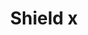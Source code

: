 ---
title: Shield x
tags: ["shield", "x", "secure", "protect", "safety"]
icon: shield-x
svg: '<svg xmlns="http://www.w3.org/2000/svg" width="24" height="24" fill="none" viewBox="0 0 24 24" stroke-width="1.5" stroke-linecap="round" stroke-linejoin="round" stroke="currentColor"><path d="m10.5 9.5 2.828 2.828m0-2.828L10.5 12.328m.967 8.492a.88.88 0 0 0 1.066 0C14.168 19.593 19 15.586 19 11.016v-4.93a.514.514 0 0 0-.457-.515 12.048 12.048 0 0 1-5.582-2.046l-.61-.417a.62.62 0 0 0-.702 0l-.61.417a12.048 12.048 0 0 1-5.582 2.046.514.514 0 0 0-.457.515v4.93c0 4.57 4.832 8.577 6.467 9.802Z"/></svg>'
---